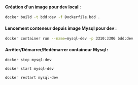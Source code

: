 #### Création d'un image pour dev local : 

```bash
docker build -t bdd:dev -f Dockerfile.bdd .
```


#### Lencement conteneur depuis image Mysql pour dev :

```bash
docker container run --name=mysql-dev -p 3310:3306 bdd:dev
```


#### Arrêter/Démarrer/Redémarrer  containeur Mysql :

```bash
docker stop mysql-dev
```

```bash
docker start mysql-dev
```

```bash
docker restart mysql-dev
```

